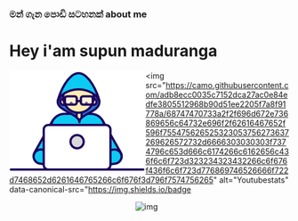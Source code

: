 ###                                       මන් ගැන පොඩි  සටහනක් about me 
# Hey i'am supun maduranga  
<img align="left" src="https://github.com/RazorKenway/RazorKenway/raw/main/Developer.gif" style="max-width:100%;">

<img src="https://camo.githubusercontent.com/adb8ecc0035c7152dca27ac0e84edfe3805512968b90d51ee2205f7a8f91778a/68747470733a2f2f696d672e736869656c64732e696f2f62616467652f596f755475626525323053756273637269626572732d6666303030303f7374796c653d666c6174266c6162656c436f6c6f723d323234323432266c6f676f436f6c6f723d776869746526666f722d7468652d6261646765266c6f676f3d796f7574756265" alt="Youtubestats" data-canonical-src="https://img.shields.io/badge 

<img width="55%" align="right" alt="img " src="https://raw.githubusercontent.com/onimur/.github/master/.resources/git-header.svg" style="max-width:100%;">

